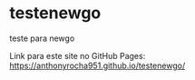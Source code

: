 # testenewgo
 teste para newgo


Link para este site no GitHub Pages:
https://anthonyrocha951.github.io/testenewgo/
